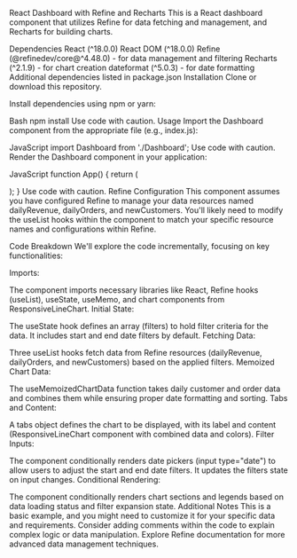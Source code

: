 React Dashboard with Refine and Recharts
This is a React dashboard component that utilizes Refine for data fetching and management, and Recharts for building charts.

Dependencies
React (^18.0.0)
React DOM (^18.0.0)
Refine (@refinedev/core@^4.48.0) - for data management and filtering
Recharts (^2.1.9) - for chart creation
dateformat (^5.0.3) - for date formatting
Additional dependencies listed in package.json
Installation
Clone or download this repository.

Install dependencies using npm or yarn:

Bash
npm install
Use code with caution.
Usage
Import the Dashboard component from the appropriate file (e.g., index.js):

JavaScript
import Dashboard from './Dashboard';
Use code with caution.
Render the Dashboard component in your application:

JavaScript
function App() {
  return (
    <div className="App">
      <Dashboard />
    </div>
  );
}
Use code with caution.
Refine Configuration
This component assumes you have configured Refine to manage your data resources named dailyRevenue, dailyOrders, and newCustomers. You'll likely need to modify the useList hooks within the component to match your specific resource names and configurations within Refine.

Code Breakdown
We'll explore the code incrementally, focusing on key functionalities:

Imports:

The component imports necessary libraries like React, Refine hooks (useList), useState, useMemo, and chart components from ResponsiveLineChart.
Initial State:

The useState hook defines an array (filters) to hold filter criteria for the data. It includes start and end date filters by default.
Fetching Data:

Three useList hooks fetch data from Refine resources (dailyRevenue, dailyOrders, and newCustomers) based on the applied filters.
Memoized Chart Data:

The useMemoizedChartData function takes daily customer and order data and combines them while ensuring proper date formatting and sorting.
Tabs and Content:

A tabs object defines the chart to be displayed, with its label and content (ResponsiveLineChart component with combined data and colors).
Filter Inputs:

The component conditionally renders date pickers (input type="date") to allow users to adjust the start and end date filters. It updates the filters state on input changes.
Conditional Rendering:

The component conditionally renders chart sections and legends based on data loading status and filter expansion state.
Additional Notes
This is a basic example, and you might need to customize it for your specific data and requirements.
Consider adding comments within the code to explain complex logic or data manipulation.
Explore Refine documentation for more advanced data management techniques.